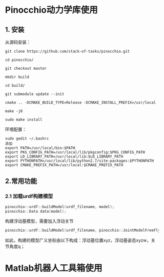 # Pinocchio动力学库使用

## 1. 安装

从源码安装：

```
git clone https://github.com/stack-of-tasks/pinocchio.git

cd pinocchio/

git checkout master

mkdir build

cd build/

git submodule update --init

cmake .. -DCMAKE_BUILD_TYPE=Release -DCMAKE_INSTALL_PREFIX=/usr/local

make -j8    

sudo make install
```

环境配置：

```
sudo gedit ~/.bashrc
添加
export PATH=/usr/local/bin:$PATH
export PKG_CONFIG_PATH=/usr/local/lib/pkgconfig:$PKG_CONFIG_PATH
export LD_LIBRARY_PATH=/usr/local/lib:$LD_LIBRARY_PATH
export PYTHONPATH=/usr/local/lib/python2.7/site-packages:$PYTHONPATH
export CMAKE_PREFIX_PATH=/usr/local:$CMAKE_PREFIX_PATH
```

## 2.常用功能

### 2.1 加载urdf构建模型

```c++
pinocchio::urdf::buildModel(urdf_filename, model);
pinocchio::Data data(model);
```

构建浮动基模型，需要加入浮动关节

```c++
pinocchio::urdf::buildModel(urdf_filename, pinocchio::JointModelFreeFlyer(), _model);
```

如此，构建的模型广义坐标由以下构成：浮动基位置xyz，浮动基姿态xyzw，关节角度q；



# Matlab机器人工具箱使用



